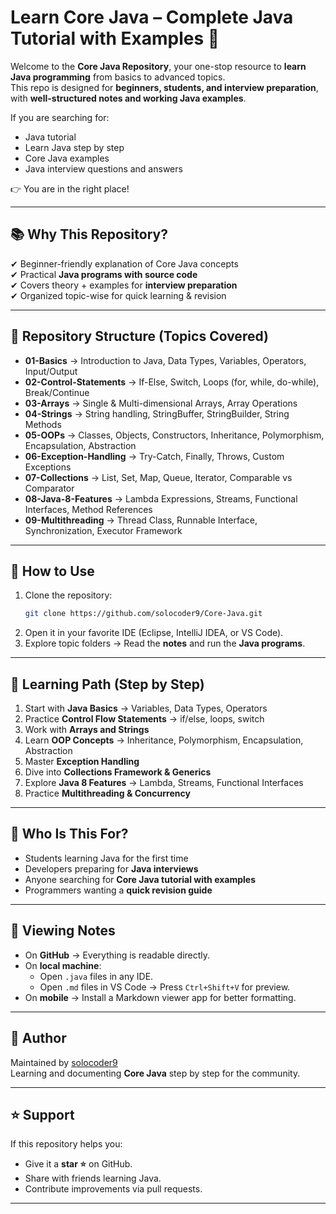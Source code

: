 # Learn Core Java – Complete Java Tutorial with Examples 🚀

Welcome to the **Core Java Repository**, your one-stop resource to **learn Java programming** from basics to advanced topics.  
This repo is designed for **beginners, students, and interview preparation**, with **well-structured notes and working Java examples**.  

If you are searching for:  
- Java tutorial  
- Learn Java step by step  
- Core Java examples  
- Java interview questions and answers  

👉 You are in the right place!

---

## 📚 Why This Repository?

✔ Beginner-friendly explanation of Core Java concepts  
✔ Practical **Java programs with source code**  
✔ Covers theory + examples for **interview preparation**  
✔ Organized topic-wise for quick learning & revision  

---

## 📂 Repository Structure (Topics Covered)

- **01-Basics** → Introduction to Java, Data Types, Variables, Operators, Input/Output  
- **02-Control-Statements** → If-Else, Switch, Loops (for, while, do-while), Break/Continue  
- **03-Arrays** → Single & Multi-dimensional Arrays, Array Operations  
- **04-Strings** → String handling, StringBuffer, StringBuilder, String Methods  
- **05-OOPs** → Classes, Objects, Constructors, Inheritance, Polymorphism, Encapsulation, Abstraction  
- **06-Exception-Handling** → Try-Catch, Finally, Throws, Custom Exceptions  
- **07-Collections** → List, Set, Map, Queue, Iterator, Comparable vs Comparator  
- **08-Java-8-Features** → Lambda Expressions, Streams, Functional Interfaces, Method References  
- **09-Multithreading** → Thread Class, Runnable Interface, Synchronization, Executor Framework  

---

## 🚀 How to Use

1. Clone the repository:
   ```bash
   git clone https://github.com/solocoder9/Core-Java.git
   ```
2. Open it in your favorite IDE (Eclipse, IntelliJ IDEA, or VS Code).  
3. Explore topic folders → Read the **notes** and run the **Java programs**.  

---

## 📖 Learning Path (Step by Step)

1. Start with **Java Basics** → Variables, Data Types, Operators  
2. Practice **Control Flow Statements** → if/else, loops, switch  
3. Work with **Arrays and Strings**  
4. Learn **OOP Concepts** → Inheritance, Polymorphism, Encapsulation, Abstraction  
5. Master **Exception Handling**  
6. Dive into **Collections Framework & Generics**  
7. Explore **Java 8 Features** → Lambda, Streams, Functional Interfaces  
8. Practice **Multithreading & Concurrency**  

---

## 🎯 Who Is This For?

- Students learning Java for the first time  
- Developers preparing for **Java interviews**  
- Anyone searching for **Core Java tutorial with examples**  
- Programmers wanting a **quick revision guide**  

---

## 📱 Viewing Notes

- On **GitHub** → Everything is readable directly.  
- On **local machine**:
  - Open `.java` files in any IDE.  
  - Open `.md` files in VS Code → Press `Ctrl+Shift+V` for preview.  
- On **mobile** → Install a Markdown viewer app for better formatting.  

---

## 📝 Author

Maintained by [solocoder9](https://github.com/solocoder9)  
Learning and documenting **Core Java** step by step for the community.  

---

## ⭐ Support

If this repository helps you:  
- Give it a **star ⭐** on GitHub.  
- Share with friends learning Java.  
- Contribute improvements via pull requests.  

---

<!--  
## 🔑 Keywords (SEO)

Java tutorial, Learn Java, Core Java examples, Java notes, Java basics, Java OOP, Java collections, Java 8 features, Java multithreading, Java interview preparation, Java programs with source code.
-->
